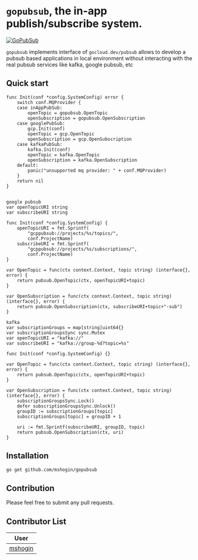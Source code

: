 # `gopubsub`, the in-app publish/subscribe system.

[![GoPubSub](https://github.com/mshogin/gopubsub)](https://github.com/mshogin/gopubsub)

`gopubsub` implements interface of `gocloud.dev/pubsub` allows to develop a pubsub based applications
in local environment without interacting with the real pubsub services like kafka, google pubsub, etc

## Quick start

```golang
func Init(conf *config.SystemConfig) error {
	switch conf.MQProvider {
	case inAppPubSub:
		openTopic = gopubsub.OpenTopic
		openSubscription = gopubsub.OpenSubscription
	case googlePubSub:
		gcp.Init(conf)
		openTopic = gcp.OpenTopic
		openSubscription = gcp.OpenSubscription
	case kafkaPubSub:
		kafka.Init(conf)
		openTopic = kafka.OpenTopic
		openSubscription = kafka.OpenSubscription
	default:
		panic("unsupported mq provider: " + conf.MQProvider)
	}
	return nil
}


google pubsub
var openTopicURI string
var subscribeURI string

func Init(conf *config.SystemConfig) {
	openTopicURI = fmt.Sprintf(
		"gcppubsub://projects/%s/topics/",
		conf.ProjectName)
	subscribeURI = fmt.Sprintf(
		"gcppubsub://projects/%s/subscriptions/",
		conf.ProjectName)
}

var OpenTopic = func(ctx context.Context, topic string) (interface{}, error) {
	return pubsub.OpenTopic(ctx, openTopicURI+topic)
}

var OpenSubscription = func(ctx context.Context, topic string) (interface{}, error) {
	return pubsub.OpenSubscription(ctx, subscribeURI+topic+"-sub")
}

kafka
var subscriptionGroups = map[string]uint64{}
var subscriptionGroupsSync sync.Mutex
var openTopicURI = "kafka://"
var subscribeURI = "kafka://group-%d?topic=%s"

func Init(conf *config.SystemConfig) {}

var OpenTopic = func(ctx context.Context, topic string) (interface{}, error) {
	return pubsub.OpenTopic(ctx, openTopicURI+topic)
}

var OpenSubscription = func(ctx context.Context, topic string) (interface{}, error) {
	subscriptionGroupsSync.Lock()
	defer subscriptionGroupsSync.Unlock()
	groupID := subscriptionGroups[topic]
	subscriptionGroups[topic] = groupID + 1

	uri := fmt.Sprintf(subscribeURI, groupID, topic)
	return pubsub.OpenSubscription(ctx, uri)
}

```

## Installation

```sh
go get github.com/mshogin/gopubsub
```

## Contribution

Please feel free to submit any pull requests.

## Contributor List


|User|
|--|
| [mshogin](https://github.com/mshogin) |
